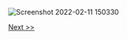 ![Screenshot 2022-02-11 150330](https://user-images.githubusercontent.com/55657279/153579619-61bce092-36f3-4f5f-b8f0-abcb58ecee16.png)

[Next >>](4.md)

